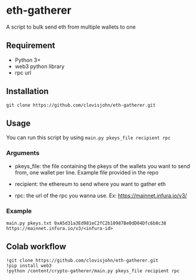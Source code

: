 # eth-gatherer
A script to bulk send eth from multiple wallets to one

## Requirement
* Python 3+
* web3 python library
* rpc url


## Installation
```
git clone https://github.com/clovisjohn/eth-gatherer.git
```


## Usage
You can run this script by using `main.py pkeys_file recipient rpc`

### Arguments
- pkeys_file: the file containing the pkeys of the wallets you want to send from, one wallet per line. Example file provided in the repo


- recipient: the ethereum to send where you want to gather eth

- rpc: the url of the rpc you wanna use. Ex: https://mainnet.infura.io/v3/<infura-id>
  
               
### Example

```
main.py pkeys.txt 0xA5d31a3Ed981eC2fC2b10987Be0dD04Dfc6b8c38 https://mainnet.infura.io/v3/<infura-id>
```

## Colab workflow
```
!git clone https://github.com/clovisjohn/eth-gatherer.git
!pip install web3
!python /content/crypto-gatherer/main.py pkeys_file recipient rpc

